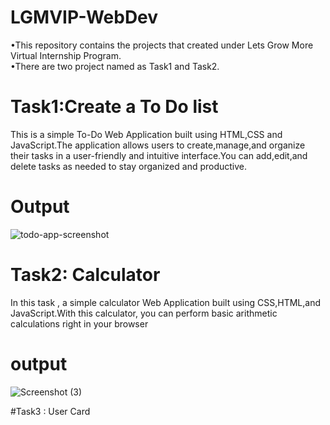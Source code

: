 # LGMVIP-WebDev

•This repository contains the projects that created under Lets Grow More Virtual Internship Program.
<br>
•There are two project named as Task1 and Task2.

# Task1:Create a To Do list

This is a simple To-Do Web Application built using HTML,CSS and JavaScript.The application allows users to create,manage,and organize their tasks in a user-friendly and intuitive interface.You can add,edit,and delete tasks as needed to stay organized and productive.

# Output
![todo-app-screenshot](https://github.com/Nilimarai/LGMVIP-Web-Task-Number/assets/164208333/d15a7fa5-209d-4ec6-ae2b-95e815fdec7d)


# Task2: Calculator

In this task , a simple calculator Web Application built using CSS,HTML,and JavaScript.With this calculator, you can perform basic arithmetic calculations right in your browser

# output
![Screenshot (3)](https://github.com/Nilimarai/LGMVIP-Web-Task-Number/assets/164208333/3e332dcb-d494-4b59-8b80-389450225461)

#Task3 : User Card
